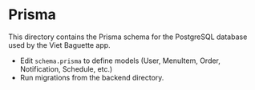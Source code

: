 # Prisma

This directory contains the Prisma schema for the PostgreSQL database used by the Viet Baguette app.

- Edit `schema.prisma` to define models (User, MenuItem, Order, Notification, Schedule, etc.)
- Run migrations from the backend directory. 
